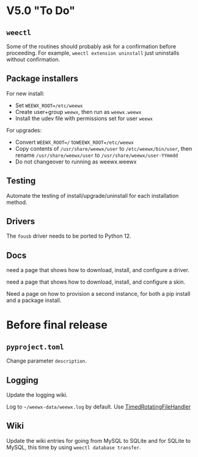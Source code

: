 # V5.0 "To Do"

## `weectl`

Some of the routines should probably ask for a confirmation before proceeding.
For example, `weectl extension uninstall` just uninstalls without confirmation. 

## Package installers

For new install:
* Set `WEEWX_ROOT=/etc/weewx`
* Create user+group `weewx`, then run as `weewx.weewx`
* Install the udev file with permissions set for user `weewx`

For upgrades:
* Convert `WEEWX_ROOT=/` to`WEEWX_ROOT=/etc/weewx`
* Copy contents of `/usr/share/weewx/user` to `/etc/weewx/bin/user`, then
rename `/usr/share/weewx/user` to `/usr/share/weewx/user-YYmmdd`
* Do not changeover to running as weewx.weewx


## Testing

Automate the testing of install/upgrade/uninstall for each installation
method.


## Drivers

The `fousb` driver needs to be ported to Python 12.


## Docs

need a page that shows how to download, install, and configure a driver.

need a page that shows how to download, install, and configure a skin.

Need a page on how to provision a second instance, for both a pip install and a
package install.



# Before final release

## `pyproject.toml`

Change parameter `description`.

## Logging

Update the logging wiki.

Log to `~/weewx-data/weewx.log` by default. Use 
[TimedRotatingFileHandler](https://docs.python.org/3/library/logging.handlers.html#timedrotatingfilehandler)


## Wiki

Update the wiki entries for going from MySQL to SQLite and for SQLite to MySQL,
this time by using `weectl database transfer`.


